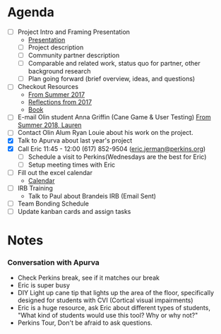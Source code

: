 # Agenda

-   [ ] Project Intro and Framing Presentation
  - [Presentation](https://docs.google.com/presentation/d/1X54S3NZhrRt-gjVjsBU6vz8ZPvWY5bKnPy_u22cTe6o/edit#slide=id.p)
  -   [ ] Project description
  -   [ ] Community partner description
  -   [ ] Comparable and related work, status quo for partner, other background research
  -   [ ] Plan going forward (brief overview, ideas, and questions)
-   [ ] Checkout Resources
    -   [From Summer 2017](https://docs.google.com/spreadsheets/d/1y_1IPmgTZe55efivVJbJCIXWXk52k32rI3Ceo_cXsVM/edit)
    -   [Reflections from 2017](https://docs.google.com/document/d/1YVf0w87ysXnNpW51nWOXhRSNZQcOj4u3MLkjq3hm2Hc/edit?usp=sharing)
    -   [Book](https://books.google.com/books/about/Foundations_of_Orientation_and_Mobility.html?id=hso50ocsEpsC&printsec=frontcover&source=kp_read_button#v=onepage&q&f=false)
-   [ ] E-mail Olin student Anna Griffin (Cane Game & User Testing)
    [From Summer 2018, Lauren](https://docs.google.com/document/d/1rw2HkyrsQ4hvN40gtWb91Ee5X_q7zMnc1-Kjy0PMUf4/edit?usp=sharing)
-   [ ] Contact Olin Alum Ryan Louie about his work on the project.
-   [x] Talk to Apurva about last year's project
-   [x] Call Eric 11:45 - 12:00 (617) 852-9504 (eric.jerman@perkins.org)
    -   [ ] Schedule a visit to Perkins(Wednesdays are the best for Eric)
    -   [ ] Setup meeting times with Eric
-   [ ] Fill out the excel calendar
    - [Calendar](https://docs.google.com/spreadsheets/d/1ZALfC3aU-WbPlcs_HeYp1iq3vF2rFYxHQcb2tEMO4sk/edit#gid=0)
-   [ ] IRB Training
    - Talk to Paul about Brandeis IRB (Email Sent)
-   [ ] Team Bonding Schedule
-   [ ] Update kanban cards and assign tasks

# Notes

### Conversation with Apurva
 - Check Perkins break, see if it matches our break
 - Eric is super busy
 - DIY Light up cane tip that lights up the area of the floor,
  specifically designed for students with CVI (Cortical visual impairments)
 - Eric is a huge resource, ask Eric about different types of students,
   "What kind of students would use this tool? Why or why not?"
 - Perkins Tour, Don't be afraid to ask questions.
